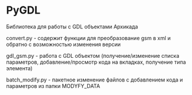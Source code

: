 # PyGDL
Библиотека для работы с GDL объектами Архикада

convert.py - содержит функции для преобразование gsm в xml и обратно с возможностью изменения версии

gdl_gsm.py - работа с GDL объектом (получение/изменение списка параметров, добавление/просмотр кода на вкладках, получение типа элемента)

batch_modify.py - пакетное изменение файлов с добавлением кода и параметров из папки MODYFY_DATA
